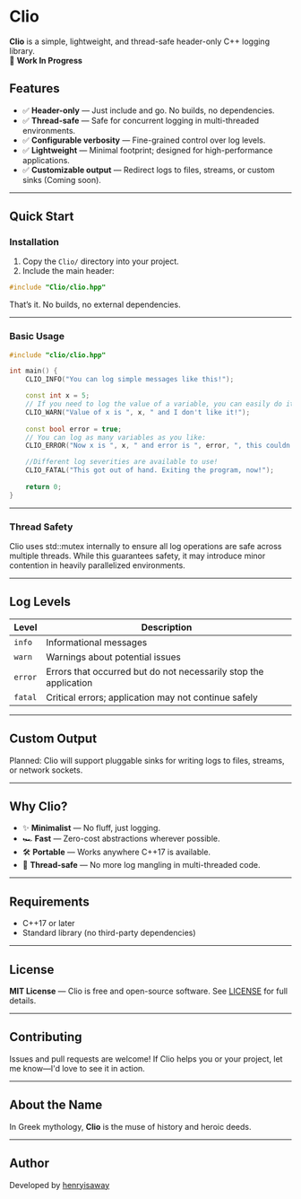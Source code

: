 
# Clio

**Clio** is a simple, lightweight, and thread-safe header-only C++ logging library.  
🚧 **Work In Progress**

## Features

- ✅ **Header-only** — Just include and go. No builds, no dependencies.
- ✅ **Thread-safe** — Safe for concurrent logging in multi-threaded environments.
- ✅ **Configurable verbosity** — Fine-grained control over log levels.
- ✅ **Lightweight** — Minimal footprint; designed for high-performance applications.
- ✅ **Customizable output** — Redirect logs to files, streams, or custom sinks (Coming soon).

---

## Quick Start

### Installation

1. Copy the `Clio/` directory into your project.
2. Include the main header:

```cpp
#include "Clio/clio.hpp"
````

That’s it. No builds, no external dependencies.

---

### Basic Usage

```cpp
#include "clio/clio.hpp"

int main() {
    CLIO_INFO("You can log simple messages like this!");

    const int x = 5;
    // If you need to log the value of a variable, you can easily do it!
    CLIO_WARN("Value of x is ", x, " and I don't like it!");
    
    const bool error = true;
    // You can log as many variables as you like:
    CLIO_ERROR("Now x is ", x, " and error is ", error, ", this couldn't possibly get any worse!");

    //Different log severities are available to use!
    CLIO_FATAL("This got out of hand. Exiting the program, now!");
    
    return 0;
}
```

---

### Thread Safety

Clio uses std::mutex internally to ensure all log operations are safe across multiple threads. While this guarantees safety, it may introduce minor contention in heavily parallelized environments.

---

## Log Levels

| Level   | Description                                                      |
| ------- | ---------------------------------------------------------------- |
| `info`  | Informational messages                                           |
| `warn`  | Warnings about potential issues                                  |
| `error` | Errors that occurred but do not necessarily stop the application |
| `fatal` | Critical errors; application may not continue safely             |

---

## Custom Output

Planned: Clio will support pluggable sinks for writing logs to files, streams, or network sockets.

---

## Why Clio?

* ✨ **Minimalist** — No fluff, just logging.
* 🏎️ **Fast** — Zero-cost abstractions wherever possible.
* 🛠️ **Portable** — Works anywhere C++17 is available.
* 🧵 **Thread-safe** — No more log mangling in multi-threaded code.

---

## Requirements

* C++17 or later
* Standard library (no third-party dependencies)

---

## License

**MIT License** — Clio is free and open-source software. See [LICENSE](https://github.com/henryisaway/Clio/blob/main/LICENSE) for full details.

---

## Contributing

Issues and pull requests are welcome! If Clio helps you or your project, let me know—I'd love to see it in action.

---

## About the Name

In Greek mythology, **Clio** is the muse of history and heroic deeds.

---

## Author

Developed by [henryisaway](https://github.com/henryisaway)